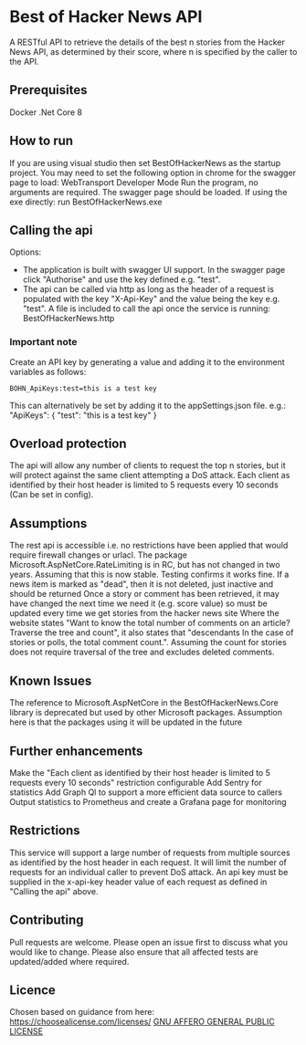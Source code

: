 # Best of Hacker News API
A RESTful API to retrieve the details of the best n stories from the Hacker News API, as determined by their score, where n is specified by the caller to the API.

## Prerequisites
Docker
.Net Core 8

## How to run
If you are using visual studio then set BestOfHackerNews as the startup project.  You may need to set the following option in chrome for the swagger page to load: WebTransport Developer Mode
Run the program, no arguments are required.  The swagger page should be loaded.
If using the exe directly: run BestOfHackerNews.exe

## Calling the api
Options:
- The application is built with swagger UI support.  In the swagger page click "Authorise" and use the key defined e.g. "test".
- The api can be called via http as long as the header of a request is populated with the key "X-Api-Key" and the value being the key e.g. "test".  A file is included to call the api once the service is running: BestOfHackerNews.http

### Important note
Create an API key by generating a value and adding it to the environment variables as follows:

    BOHN_ApiKeys:test=this is a test key

This can alternatively be set by adding it to the appSettings.json file. e.g.:
  "ApiKeys": {
    "test": "this is a test key"
  }

## Overload protection
The api will allow any number of clients to request the top n stories, but it will protect against the same client attempting a DoS attack.  Each client as identified by their host header is limited to 5 requests every 10 seconds (Can be set in config).

## Assumptions
The rest api is accessible i.e. no restrictions have been applied that would require firewall changes or urlacl.
The package Microsoft.AspNetCore.RateLimiting is in RC, but has not changed in two years.  Assuming that this is now stable.  Testing confirms it works fine.
If a news item is marked as "dead", then it is not deleted, just inactive and should be returned
Once a story or comment has been retrieved, it may have changed the next time we need it (e.g. score value) so must be updated every time we get stories from the hacker news site
Where the website states "Want to know the total number of comments on an article? Traverse the tree and count", it also states that "descendants	In the case of stories or polls, the total comment count.".  Assuming the count for stories does not require traversal of the tree and excludes deleted comments.

## Known Issues
The reference to Microsoft.AspNetCore in the BestOfHackerNews.Core library is deprecated but used by other Microsoft packages.  Assumption here is that the packages using it will be updated in the future

## Further enhancements
Make the "Each client as identified by their host header is limited to 5 requests every 10 seconds" restriction configurable
Add Sentry for statistics
Add Graph Ql to support a more efficient data source to callers
Output statistics to Prometheus and create a Grafana page for monitoring

## Restrictions
This service will support a large number of requests from multiple sources as identified by the host header in each request.  It will limit the number of requests for an individual caller to prevent DoS attack.
An api key must be supplied in the x-api-key header value of each request as defined in "Calling the api" above.

## Contributing
Pull requests are welcome. Please open an issue first to discuss what you would like to change.  Please also ensure that all affected tests are updated/added where required.

## Licence
Chosen based on guidance from here: https://choosealicense.com/licenses/
[GNU AFFERO GENERAL PUBLIC LICENSE](https://www.gnu.org/licenses/agpl-3.0.en.html)